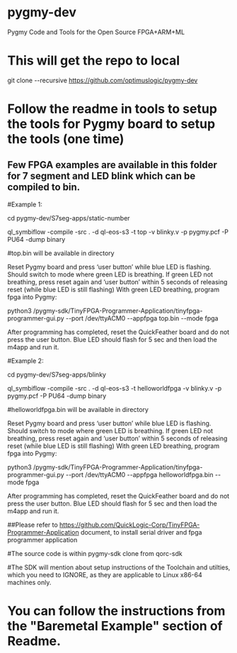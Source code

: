 # pygmy-dev
Pygmy Code and Tools for the Open Source FPGA+ARM+ML 
# This will get the repo to local
git clone --recursive https://github.com/optimuslogic/pygmy-dev
# Follow the readme in tools to setup the tools for Pygmy board to setup the tools (one time)

## Few FPGA examples are available in this folder for 7 segment and LED blink which can be compiled to bin.

#Example 1:

cd pygmy-dev/S7seg-apps/static-number

ql_symbiflow -compile -src . -d ql-eos-s3 -t top -v blinky.v -p pygmy.pcf -P PU64 -dump binary

#top.bin will be available in directory

Reset Pygmy board and press ‘user button’ while blue LED is flashing.
Should switch to mode where green LED is breathing.
If green LED not breathing, press reset again and ‘user button’ within 5 seconds of releasing reset (while blue LED is still flashing)
With green LED breathing, program fpga into Pygmy:


python3 <base-dir>/pygmy-sdk/TinyFPGA-Programmer-Application/tinyfpga-programmer-gui.py --port /dev/ttyACM0  --appfpga  top.bin --mode fpga

After programming has completed, reset the QuickFeather board and do not press the user button.
Blue LED should flash for 5 sec and then load the m4app and run it.

#Example 2:

cd pygmy-dev/S7seg-apps/blinky

ql_symbiflow -compile -src . -d ql-eos-s3 -t helloworldfpga -v blinky.v -p pygmy.pcf -P PU64 -dump binary

#helloworldfpga.bin will be available in directory

Reset Pygmy board and press ‘user button’ while blue LED is flashing.
Should switch to mode where green LED is breathing.
If green LED not breathing, press reset again and ‘user button’ within 5 seconds of releasing reset (while blue LED is still flashing)
With green LED breathing, program fpga into Pygmy:

python3 <base-dir>/pygmy-sdk/TinyFPGA-Programmer-Application/tinyfpga-programmer-gui.py --port /dev/ttyACM0  --appfpga  helloworldfpga.bin --mode fpga

After programming has completed, reset the QuickFeather board and do not press the user button.
Blue LED should flash for 5 sec and then load the m4app and run it.


##Please refer to https://github.com/QuickLogic-Corp/TinyFPGA-Programmer-Application document, to install serial driver and fpga programmer application

#The source code is within pygmy-sdk clone from qorc-sdk

#The SDK will mention about setup instructions of the Toolchain and utilties, which you need to IGNORE, as they are applicable to Linux x86-64 machines only.
# You can follow the instructions from  the "Baremetal Example" section of Readme.


